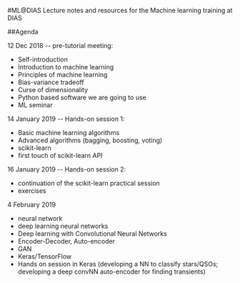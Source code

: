 #ML@DIAS
Lecture notes and resources for the Machine learning training at DIAS

##Agenda

12 Dec 2018 -- pre-tutorial meeting:
- Self-introduction
- Introduction to machine learning
- Principles of machine learning
- Bias-variance tradeoff
- Curse of dimensionality
- Python based software we are going to use
- ML seminar

14 January 2019 -- Hands-on session 1:
- Basic machine learning algorithms
- Advanced algorithms (bagging, boosting, voting)
- scikit-learn
- first touch of scikit-learn API

16 January 2019 -- Hands-on session 2:
- continuation of the scikit-learn practical session
- exercises

4 February 2019
- neural network
- deep learning neural networks
- Deep learning with Convolutional Neural Networks
- Encoder-Decoder, Auto-encoder
- GAN
- Keras/TensorFlow
- Hands on session in Keras (developing a NN to classify stars/QSOs; developing a deep convNN auto-encoder for finding transients)